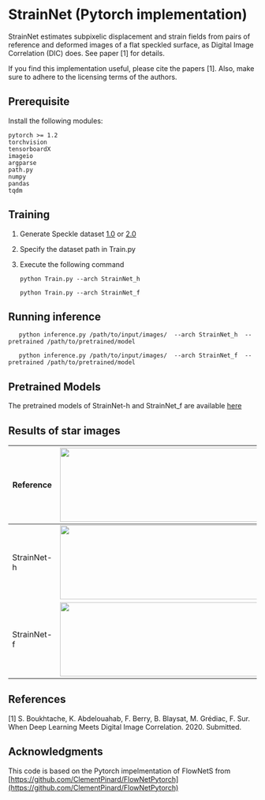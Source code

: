 # StrainNet (Pytorch implementation)

StrainNet estimates subpixelic displacement and strain fields from pairs of reference and deformed images of a flat speckled surface, as Digital Image Correlation (DIC) does. See paper [1] for details. 

If you find this implementation useful, please cite the papers [1]. Also, make sure to adhere to the licensing terms of the authors. 

## Prerequisite

Install the following modules: 
	
	pytorch >= 1.2
	torchvision
	tensorboardX 
	imageio
	argparse
	path.py
	numpy
	pandas
	tqdm
	
       
## Training

1. Generate Speckle dataset [1.0](https://github.com/seyfeddineboukhtache/StrainNet/tree/master/Dataset/Speckle%20dataset) or [2.0](https://github.com/seyfeddineboukhtache/StrainNet/tree/master/Dataset/Speckle%20dataset%202.0)

2. Specify the dataset path in Train.py

3. Execute the following command 

       python Train.py --arch StrainNet_h
   
       python Train.py --arch StrainNet_f


## Running inference

       python inference.py /path/to/input/images/  --arch StrainNet_h  --pretrained /path/to/pretrained/model

       python inference.py /path/to/input/images/  --arch StrainNet_f  --pretrained /path/to/pretrained/model  

## Pretrained Models

The pretrained models of StrainNet-h and StrainNet_f are available [here](https://drive.google.com/drive/folders/1eh2h6ysikk87L_uad8NNt4FpEq7BSN9M?usp=sharing) 

## Results of star images

|Reference |<img src="http://gitlab.ip.uca.fr/Seyfeddine/StrainNet/-/raw/master/Star_frames/Displacements/Reference.png" width="700" height="150">  |
| ---------|-------------------------------------------------------------------------------------------------------------------------|
|StrainNet-h |<img src="http://gitlab.ip.uca.fr/Seyfeddine/StrainNet/-/raw/master/Star_frames/Displacements/StrainNet-h.png" width="700" height="150">|
|StrainNet-f |<img src="http://gitlab.ip.uca.fr/Seyfeddine/StrainNet/-/raw/master/Star_frames/Displacements/StrainNet-f.png" width="700" height="150">|


## References 
[1] S. Boukhtache, K. Abdelouahab, F. Berry, B. Blaysat, M. Grédiac, F. Sur. When Deep Learning Meets Digital Image Correlation. 2020. Submitted. 

## Acknowledgments

This code is based on the Pytorch impelmentation of FlowNetS from [https://github.com/ClementPinard/FlowNetPytorch](https://github.com/ClementPinard/FlowNetPytorch)

